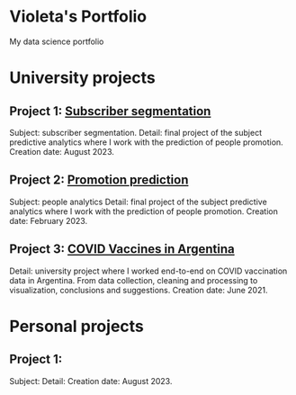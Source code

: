 # Violeta's Portfolio
My data science portfolio

# University projects

## Project 1: [Subscriber segmentation](https://github.com/VioletaSaguier/AnalisisPredictivo/blob/main/Final%20APRED.pptx)
Subject: subscriber segmentation.
Detail: final project of the subject predictive analytics where I work with the prediction of people promotion. Creation date: August 2023. 

## Project 2: [Promotion prediction](https://github.com/VioletaSaguier/AnalisisPredictivo/blob/main/Final%20APRED.pptx)
Subject: people analytics
Detail: final project of the subject predictive analytics where I work with the prediction of people promotion. Creation date: February 2023. 

## Project 3: [COVID Vaccines in Argentina](https://github.com/VioletaSaguier/Proyecto/blob/main/VacunasArgentina.html)
Detail: university project where I worked end-to-end on COVID vaccination data in Argentina. From data collection, cleaning and processing to visualization, conclusions and suggestions. Creation date: June 2021. 

# Personal projects

## Project 1: []()
Subject: 
Detail: Creation date: August 2023. 
